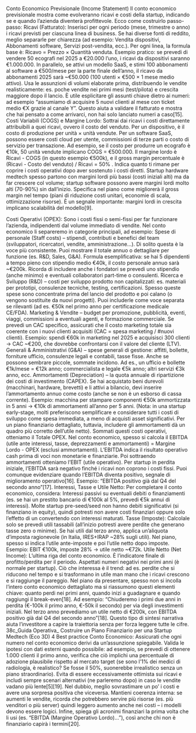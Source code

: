 Conto Economico Previsionale (Income Statement)
Il conto economico previsionale mostra come evolveranno ricavi e costi della startup, indicando se e quando
l’azienda diventerà profittevole. Ecco come costruirlo passo-passo:
Ricavi (Fatturato): Inserisci per ogni periodo (mese, trimestre o anno) i ricavi previsti per ciascuna linea di
business. Se hai diverse fonti di reddito, meglio separarle per chiarezza (ad esempio: Vendita dispositivi,
Abbonamenti software, Servizi post-vendita, ecc.). Per ogni linea, la formula base è: Ricavo = Prezzo × Quantità venduta.
Esempio pratico: se prevedi di vendere 50 ecografi nel 2025 a €20.000 l’uno, i ricavi da dispositivi saranno
€1.000.000. In parallelo, se attivi un modello SaaS, e stimi 100 abbonamenti al software a €500/mese per la parte
finale dell’anno, il ricavo da abbonamenti 2025 sarà ~€50.000 (100 utenti × €500 × 1 mese medio attivo). Usa le
assunzioni di volumi elaborate prima, distribuendo le vendite realisticamente: es. poche vendite nei primi mesi
(test/pilota) e crescita maggiore dopo il lancio. È utile esplicitare gli assunti chiave dietro ai numeri: ad esempio
“assumiamo di acquisire 5 nuovi clienti al mese con ticket medio €X grazie al canale Y”. Questo aiuta a validare il
fatturato e mostra che hai pensato a come arrivarci, non hai solo lanciato numeri a caso[15].
Costi Variabili (COGS) e Margine Lordo: Sottrai dai ricavi i costi direttamente attribuibili a quei ricavi, ovvero il
costo del venduto. Per un dispositivo, è il costo di produzione per unità × unità vendute. Per un software SaaS,
possono essere costi cloud per utente, commissioni di terze parti o costo di servizio per transazione. Ad esempio,
se il costo per produrre un ecografo è €10k, 50 unità vendute implicano COGS = €500.000. Il margine lordo è
Ricavi - COGS (in questo esempio €500k), e il gross margin percentuale è (Ricavi - Costo del venduto) / Ricavi = 50% . Indica
quanto ti rimane per coprire i costi operativi dopo aver sostenuto i costi diretti. Startup hardware medtech spesso
partono con margini lordi più bassi (costi iniziali alti) ma da far crescere col volume; startup software possono
avere margini lordi molto alti (70-90%) sin dall’inizio. Specifica nel piano come migliorerà il gross margin nel
tempo (piani di riduzione costi unitari, economie di scala, ottimizzazione risorse). È un segnale importante:
margini lordi in crescita implicano scalabilità del modello[9].

Costi Operativi (OPEX): Sono i costi fissi o semi-fissi per far funzionare l’azienda, indipendenti dal volume
immediato di vendite. Nel conto economico li separeremo in categorie principali, ad esempio:
Spese di personale (Staff costs) – stipendi, contributi e benefici del team (sviluppatori, ricercatori, vendite,
amministrazione...). Di solito questa è la voce più consistente. Puoi mostrare il totale annuo o dettagliare per
funzione (es. R&D, Sales, G&A). Formula esemplificativa: se hai 5 dipendenti a tempo pieno con stipendio medio
€40k, il costo personale annuo sarà ~€200k. Ricorda di includere anche i fondatori se prevedi uno stipendio
(anche minimo) e eventuali collaboratori part-time o consulenti.
Ricerca e Sviluppo (R&D) – costi per sviluppo prodotto non capitalizzati: es. materiali per prototipi, consulenze
tecniche, testing, certificazioni. Spesso queste spese sono concentrate prima del lancio del prodotto e poi calano
(o vengono sostituite da nuovi progetti). Puoi includerle come voce separata se rilevanti (ad es. €50k nel primo
anno per certificazione medicale CE/FDA).
Marketing & Vendite – budget per promozione, pubblicità, eventi, viaggi, commissioni a eventuali agenti, e
formazione commerciale. Se prevedi un CAC specifico, assicurati che il costo marketing totale sia coerente con i
nuovi clienti acquisiti (CAC = spesa marketing / #nuovi clienti). Esempio: spendi €60k in marketing nel 2025 e
acquisisci 300 clienti → CAC ~€200, che dovrebbe confrontarsi con il valore del cliente (LTV).
Generali & Amministrativi (G&A) – spese generali di gestione: affitti, bollette, forniture ufficio, consulenze legali e
contabili, tasse fisse. Anche se possono sembrare piccole, sommate incidono. Ad es., un ufficio e bollette
€1k/mese = €12k anno; commercialista e legale €5k anno; altri servizi €3k anno, ecc.
Ammortamenti (Depreciation) – la quota annuale di ripartizione dei costi di investimento (CAPEX). Se hai
acquistato beni durevoli (macchinari, hardware, brevetti) e li attivi a bilancio, devi inserire l’ammortamento annuo
come costo (anche se non è un esborso di cassa corrente). Esempio: macchina per stampare componenti €50k
ammortizzata in 5 anni → €10k di ammortamenti all’anno per 5 anni. (Nota: in una startup early-stage, molti
preferiscono semplificare e considerare tutti i costi di sviluppo come spesa immediata, a meno di acquisti asset
significativi. Per un piano finanziario dettagliato, tuttavia, includere gli ammortamenti dà un quadro più corretto
dell’utile netto).
Sommati questi costi operativi, otteniamo il Totale OPEX. Nel conto economico, spesso si calcola il EBITDA (utile ante
interessi, tasse, deprezzamenti e ammortamenti) = Margine Lordo - OPEX (esclusi ammortamenti). L’EBITDA indica il
risultato operativo cash prima di voci non monetarie e finanziarie. Poi sottraendo ammortamenti otteniamo l’EBIT (utile
operativo). Per startup in perdita iniziale, l’EBITDA sarà negativo finché i ricavi non coprono i costi fissi. Puoi
comunque evidenziare quando l’EBITDA diventa positivo, segnale di miglioramento operativo[16]. Esempio: “EBITDA
positivo già dal Q4 del secondo anno”[17].
Interessi, Tasse e Utile Netto: Per completare il conto economico, considera:
Interessi passivi su eventuali debiti o finanziamenti (es. se hai un prestito bancario di €100k al 5%, prevedi €5k
annui di interessi). Molte startup pre-seed/seed non hanno debiti significativi (si finanziano in equity), quindi
potresti non avere costi finanziari oppure solo l’effetto di un convertendo con interessi maturati.
Tasse (Imposte): Calcolale solo se prevedi utili tassabili (all’inizio potresti avere perdite che generano tasse zero o
minime). Se hai utili dal terzo anno, applica un’aliquota d’imposta ragionevole (in Italia, IRES+IRAP ~28% sugli
utili). Nel piano, spesso si indica l’utile ante-imposte e poi l’utile netto dopo imposte. Esempio: EBIT €100k,
imposte 28% → utile netto ~€72k.
Utile Netto (Net Income): L’ultima riga del conto economico. È l’indicatore finale di profitto/perdita per il periodo.
Aspettati numeri negativi nei primi anni (è normale per startup). Ciò che interessa è il trend: ad es. perdite che si
riducono nel tempo e si trasformano in utile man mano che i ricavi crescono e si raggiunge il pareggio. Nel piano
da presentare, spesso non si incolla l’intero conto economico dettagliato ma si riassumono questi elementi chiave:
quanto perdi nei primi anni, quando inizi a guadagnare e quando raggiungi il break-even[18]. Ad esempio:
“Chiuderemo i primi due anni in perdita (€-100k il primo anno, €-50k il secondo) per via degli investimenti iniziali.
Nel terzo anno prevediamo un utile netto di €200k, con EBITDA positivo già dal Q4 del secondo anno”[18].
Questo tipo di sintesi narrativa aiuta l’investitore a capire la traiettoria senza per forza leggere tutte le cifre.
38c_Guida Operativa_ Costruire un Piano Finanziario per una Startup Medtech (Eco 3D) 4
Best practice Conto Economico: Assicurati che ogni numero nel conto economico derivi da un’assunzione spiegabile.
Valida le ipotesi con dati esterni quando possibile: ad esempio, se prevedi di ottenere 1.000 clienti il primo anno,
verifica che ciò implichi una percentuale di adozione plausibile rispetto al mercato target (se sono l’1% dei medici di
radiologia, è realistico? Se fosse il 50%, suonerebbe irrealistico senza un piano straordinario). Evita di essere
eccessivamente ottimista sui ricavi e includi sempre scenari alternativi (ne parleremo dopo) in caso le vendite
vadano più lente[5][19]. Nel dubbio, meglio sovrastimare un po’ i costi e avere una sorpresa positiva che viceversa.
Mantieni coerenza interna: se aumenti le vendite, ricorda che potrebbero servire più risorse (es. più venditori o più
server) quindi leggero aumento anche nei costi – i modelli devono essere logici. Infine, spiega gli acronimi finanziari la
prima volta che li usi (es. “EBITDA (Margine Operativo Lordo)…”), così anche chi non è finanziario capirà i termini[20].